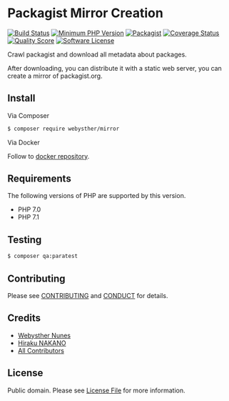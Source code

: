 # Packagist Mirror Creation

[![Build Status](https://goo.gl/8XxkEZ)](https://travis-ci.org/Webysther/mirror)
[![Minimum PHP Version](https://goo.gl/PnnkKQ)](https://php.net/)
[![Packagist](https://goo.gl/7HFLGg)](https://packagist.org/packages/webysther/mirror)
[![Coverage Status](https://goo.gl/jn3gpk)](https://scrutinizer-ci.com/g/Webysther/mirror/code-structure)
[![Quality Score](https://goo.gl/Mo4Ekf)](https://scrutinizer-ci.com/g/Webysther/mirror)
[![Software License](https://goo.gl/ieFvw1)](LICENSE.md)

Crawl packagist and download all metadata about packages.

After downloading, you can distribute it with a static web server, 
you can create a mirror of packagist.org.

## Install

Via Composer

``` bash
$ composer require webysther/mirror
```

Via Docker

Follow to [docker repository](https://github.com/Webysther/packagist-mirror-docker).

## Requirements

The following versions of PHP are supported by this version.

* PHP 7.0
* PHP 7.1

## Testing

``` bash
$ composer qa:paratest
```

## Contributing

Please see [CONTRIBUTING](CONTRIBUTING.md) and [CONDUCT](CONDUCT.md) for details.

## Credits

- [Webysther Nunes](https://github.com/Webysther)
- [Hiraku NAKANO](https://github.com/hirak)
- [All Contributors](https://github.com/Webysther/mirror/contributors)

## License

Public domain. Please see [License File](LICENSE.md) for more information.
